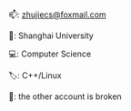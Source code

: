 📫: zhujiecs@foxmail.com

🏫: Shanghai University

💻: Computer Science

🏷: C++/Linux

💬: the other account is broken
